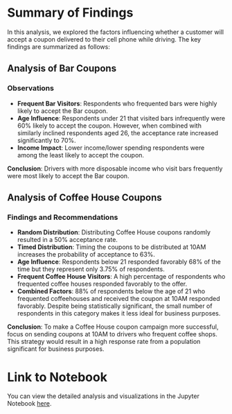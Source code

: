 # Summary of Findings

In this analysis, we explored the factors influencing whether a customer will accept a coupon delivered to their cell phone while driving. The key findings are summarized as follows:

## Analysis of Bar Coupons

### Observations

- **Frequent Bar Visitors**: Respondents who frequented bars were highly likely to accept the Bar coupon.
- **Age Influence**: Respondents under 21 that visited bars infrequently were 60% likely to accept the coupon. However, when combined with similarly inclined respondents aged 26, the acceptance rate increased significantly to 70%.
- **Income Impact**: Lower income/lower spending respondents were among the least likely to accept the coupon.

**Conclusion**: Drivers with more disposable income who visit bars frequently were most likely to accept the Bar coupon.

## Analysis of Coffee House Coupons

### Findings and Recommendations

- **Random Distribution**: Distributing Coffee House coupons randomly resulted in a 50% acceptance rate.
- **Timed Distribution**: Timing the coupons to be distributed at 10AM increases the probability of acceptance to 63%.
- **Age Influence**: Respondents below 21 responded favorably 68% of the time but they represent only 3.75% of respondents.
- **Frequent Coffee House Visitors**: A high percentage of respondents who frequented coffee houses responded favorably to the offer.
- **Combined Factors**: 88% of respondents below the age of 21 who frequented coffeehouses and received the coupon at 10AM responded favorably. Despite being statistically significant, the small number of respondents in this category makes it less ideal for business purposes.

**Conclusion**: To make a Coffee House coupon campaign more successful, focus on sending coupons at 10AM to drivers who frequent coffee shops. This strategy would result in a high response rate from a population significant for business purposes.

# Link to Notebook

You can view the detailed analysis and visualizations in the Jupyter Notebook [here](./prompt.ipynb).
